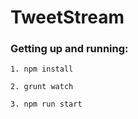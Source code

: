 # TweetStream

### Getting up and running:


```
1. npm install
```

```
2. grunt watch
```

```
3. npm run start
```
